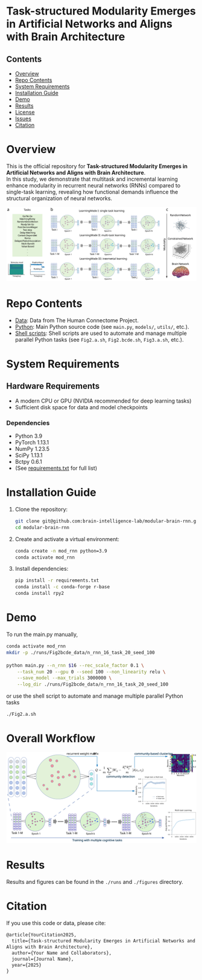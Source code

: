 # Task-structured Modularity Emerges in Artificial Networks and Aligns with Brain Architecture

## Contents

- [Overview](#overview)
- [Repo Contents](#repo-contents)
- [System Requirements](#system-requirements)
- [Installation Guide](#installation-guide)
- [Demo](#demo)
- [Results](#results)
- [License](./LICENSE)
- [Issues](https://github.com/brain-intelligence-lab/modular-brain-rnn/issues)
- [Citation](#citation)

# Overview

This is the official repository for **Task-structured Modularity Emerges in Artificial Networks and Aligns with Brain Architecture**.  
In this study, we demonstrate that multitask and incremental learning enhance modularity in recurrent neural networks (RNNs) compared to single-task learning, revealing how functional demands influence the structural organization of neural networks.

![Schematics](./figures/Schematics.svg)

# Repo Contents

- [Data](./datasets/brain_hcp_data/84/): Data from The Human Connectome Project.
- [Python](./): Main Python source code (see `main.py`, `models/`, `utils/`, etc.).
- [Shell scripts](./): Shell scripts are used to automate and manage multiple \
 parallel Python tasks (see `Fig2.a.sh`, `Fig2.bcde.sh`, `Fig3.a.sh`, etc.).

# System Requirements

## Hardware Requirements

- A modern CPU or GPU (NVIDIA recommended for deep learning tasks)
- Sufficient disk space for data and model checkpoints

### Dependencies

- Python 3.9
- PyTorch 1.13.1
- NumPy 1.23.5
- SciPy 1.13.1
- Bctpy 0.6.1
- (See [requirements.txt](./requirements.txt) for full list)

# Installation Guide

1. Clone the repository:
    ```bash
    git clone git@github.com:brain-intelligence-lab/modular-brain-rnn.git
    cd modular-brain-rnn
    ```
2. Create and activate a virtual environment:
    ```bash
    conda create -n mod_rnn python=3.9
    conda activate mod_rnn
    ```
3. Install dependencies:
    ```bash
    pip install -r requirements.txt
    conda install -c conda-forge r-base
    conda install rpy2
    ```


# Demo

To run the main.py manually,
```bash
conda activate mod_rnn
mkdir -p ./runs/Fig2bcde_data/n_rnn_16_task_20_seed_100

python main.py --n_rnn $16 --rec_scale_factor 0.1 \
    --task_num 20 --gpu 0 --seed 100 --non_linearity relu \
    --save_model --max_trials 3000000 \
    --log_dir ./runs/Fig2bcde_data/n_rnn_16_task_20_seed_100 
```
or use the shell script to automate and manage multiple parallel Python tasks

```bash
./Fig2.a.sh
```
# Overall Workflow
![](./figures/workflow.svg)



# Results

Results and figures can be found in the `./runs` and `./figures` directory.  

# Citation

If you use this code or data, please cite:
```
@article{YourCitation2025,
  title={Task-structured Modularity Emerges in Artificial Networks and Aligns with Brain Architecture},
  author={Your Name and Collaborators},
  journal={Journal Name},
  year={2025}
}
```



